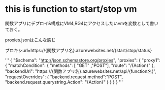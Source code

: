 # this is function to start/stop vm

関数アプリにデプロイ&構成にVM4,RG4にアクセスしたいvmを変数として書いておく。

proxies.jsonはこんな感じ

プロキシurl=https://{関数アプリ名}.azurewebsites.net/{start/stop/status}

'''
{
  "$schema": "http://json.schemastore.org/proxies",
  "proxies": {
    "proxy1": {
      "matchCondition": {
          "methods": [ "GET" ,"POST"],
          "route": "/{Action}"
      },
      "backendUri": "https://{関数アプリ名}.azurewebsites.net/api/{function名}",
      "requestOverrides": {
        "backend.request.method":"POST",
        "backend.request.querystring.Action": "{Action}"
    }
    }
  }
}
'''